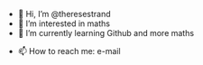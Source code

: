 - 👋 Hi, I’m @theresestrand
- 👀 I’m interested in maths
- 🌱 I’m currently learning Github and more maths
<!--- - 💞️ I’m looking to collaborate on ??? --->
- 📫 How to reach me: e-mail

<!---
theresestrand/theresestrand is a ✨ special ✨ repository because its `README.md` (this file) appears on your GitHub profile.
You can click the Preview link to take a look at your changes.
--->
